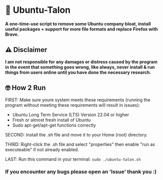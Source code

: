 # 🔧 Ubuntu-Talon
**A one-time-use script to remove some Ubuntu company bloat, install useful packages + support for more file formats and replace Firefox with Brave.**

## ⚠️ Disclaimer
**I am not responsible for any damages or distress caused by the program in the event that something goes wrong, like always, never install & run things from users online until you have done the necessary research.**

## 🤓 How 2 Run
FIRST: Make sure youre system meets these requirements (running the program without meeting these requirements will result in issues):
- Ubuntu Long Term Service (LTS) Version 22.04 or higher
- Fresh or almost fresh install of Ubuntu
- Sudo apt-get/apt-get functions correctly

SECOND: Install the .sh file and move it to your Home (root) directory.

THIRD: Right-click the .sh file and select "properties" then enable "run as executeable" if not already enabled.

LAST: Run this command in your terminal:
`sudo ./ubuntu-talon.sh`

### If you encounter any bugs please open an 'Issue' thank you :)
